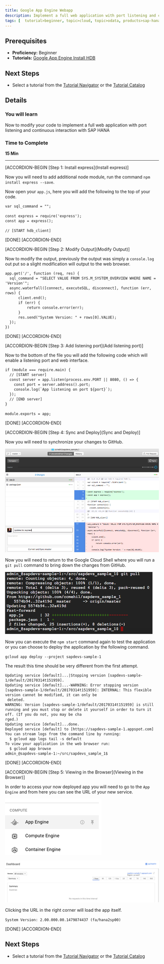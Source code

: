 ```yaml
---
title: Google App Engine Webapp 
description: Implement a full web application with port listening and continuous interaction with SAP HANA
tags: [  tutorial>beginner, topic>cloud, topic>odata, products>sap-hana, products>sap-hana\,-express-edition ]
---
```


## Prerequisites  
 - **Proficiency:** Beginner
 - **Tutorials:** [Google App Engine Install HDB](https://www.sap.com/developer/tutorials/gae-nodehdb.html)


## Next Steps
 - Select a tutorial from the [Tutorial Navigator](http://www.sap.com/developer/tutorial-navigator.html) or the [Tutorial Catalog](http://www.sap.com/developer/tutorials.html)

## Details
### You will learn  
Now to modify your code to implement a full web application with port listening and continuous interaction with SAP HANA

### Time to Complete
**15 Min**

---

[ACCORDION-BEGIN [Step 1: Install express](Install express)]

Now you will need to add additional node module, run the command `npm install express --save`.

Now open your `app.js`, here you will add the following to the top of your code.

```
var sql_command = "";

const express = require('express');
const app = express();

// [START hdb_client]
```

[DONE]
[ACCORDION-END]

[ACCORDION-BEGIN [Step 2: Modify Output](Modify Output)]

Now to modify the output, previously the output was simply a `console.log` out put so a slight modification will output to the web browser.

```
app.get('/', function (req, res) {
  sql_command = "SELECT VALUE FROM SYS.M_SYSTEM_OVERVIEW WHERE NAME = 'Version'";
  async.waterfall([connect, executeSQL, disconnect], function (err, rows) {
      client.end();
      if (err) {
          return console.error(err);
      }
      res.send("System Version: " + rows[0].VALUE);
  });
})
```

[DONE]
[ACCORDION-END]

[ACCORDION-BEGIN [Step 3: Add listening port](Add listening port)]

Now to the bottom of the file you will add the following code which will enable a listening port and web interface.

```
if (module === require.main) {
  // [START server]
  const server = app.listen(process.env.PORT || 8080, () => {
    const port = server.address().port;
    console.log(`App listening on port ${port}`);
  });
  // [END server]
}

module.exports = app;
```

[DONE]
[ACCORDION-END]

[ACCORDION-BEGIN [Step 4: Sync and Deploy](Sync and Deploy)]

Now you will need to synchronize your changes to GitHub.

![updated changes](1.png)

Now you will need to return to the Google Cloud Shell where you will run a `git pull` command to bring down the changes from GitHub.

![pull](2.png)

Now you can execute the `npm start` command again to test the application or you can choose to deploy the application by the following command.

`gcloud app deploy --project sapdevs-sample-1`

The result this time should be very different from the first attempt.

```
Updating service [default]...|Stopping version [sapdevs-sample-1/default/20170314t151959].                                                                                  
Updating service [default]...-WARNING: Error stopping version [sapdevs-sample-1/default/20170314t151959]: INTERNAL: This flexible version cannot be modified, it can only be
 deleted.
WARNING: Version [sapdevs-sample-1/default/20170314t151959] is still running and you must stop or delete it yourself in order to turn it off. (If you do not, you may be cha
rged.)
Updating service [default]...done.                                                                                                                                          
Deployed service [default] to [https://sapdevs-sample-1.appspot.com]
You can stream logs from the command line by running:
  $ gcloud app logs tail -s default
To view your application in the web browser run:
  $ gcloud app browse
admin_@sapdevs-sample-1:~/src/sapdevs_sample_1$ 
```

[DONE]
[ACCORDION-END]

[ACCORDION-BEGIN [Step 5: Viewing in the Browser](Viewing in the Browser)]

In order to access your now deployed app you will need to go to the `App Engine` and from here you can see the URL of your new service.

![app engine](3.png)

![app engine dashboard](4.png)

Clicking the URL in the right corner will load the app itself.
 
`System Version: 2.00.000.00.1479874437 (fa/hana2sp00)`

[DONE]
[ACCORDION-END]


## Next Steps
- Select a tutorial from the [Tutorial Navigator](http://www.sap.com/developer/tutorial-navigator.html) or the [Tutorial Catalog](http://www.sap.com/developer/tutorials.html)
